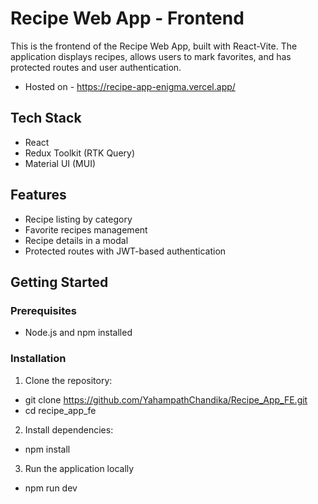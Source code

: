 # Recipe Web App - Frontend

This is the frontend of the Recipe Web App, built with React-Vite. The application displays recipes, allows users to mark favorites, and has protected routes and user authentication.

- Hosted on - https://recipe-app-enigma.vercel.app/

## Tech Stack

- React
- Redux Toolkit (RTK Query)
- Material UI (MUI)

## Features

- Recipe listing by category
- Favorite recipes management
- Recipe details in a modal
- Protected routes with JWT-based authentication

## Getting Started

### Prerequisites

- Node.js and npm installed

### Installation

1. Clone the repository:
- git clone https://github.com/YahampathChandika/Recipe_App_FE.git
- cd recipe_app_fe
   
2. Install dependencies:
- npm install

3. Run the application locally
- npm run dev
